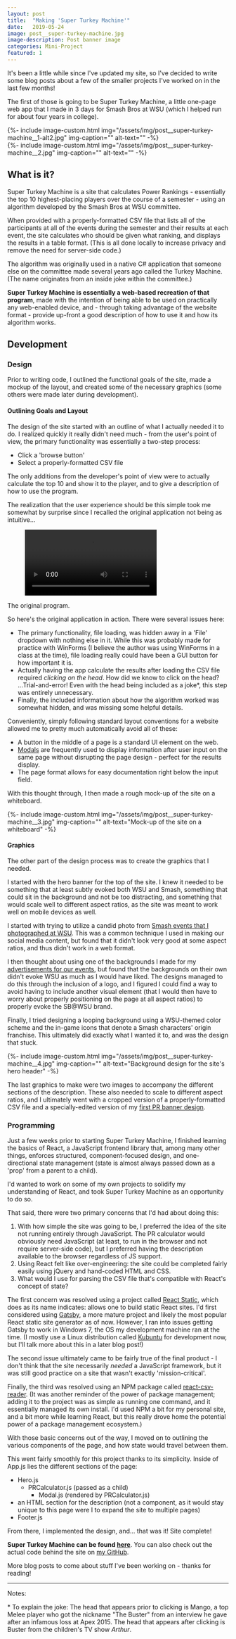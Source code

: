 ```yaml
---
layout: post
title:  "Making 'Super Turkey Machine'"
date:   2019-05-24
image: post__super-turkey-machine.jpg
image-description: Post banner image
categories: Mini-Project
featured: 1
---
```


It's been a little while since I've updated my site, so I've decided to write some blog posts about a few of the smaller projects I've worked on in the last few months!

The first of those is going to be Super Turkey Machine, a little one-page web app that I made in 3 days for Smash Bros at WSU (which I helped run for about four years in college).

<figcaption></figcaption>
{%- include image-custom.html img="/assets/img/post__super-turkey-machine__1-alt2.jpg" img-caption="" alt-text="" -%}

<figcaption></figcaption>
{%- include image-custom.html img="/assets/img/post__super-turkey-machine__2.jpg" img-caption="" alt-text="" -%}

## What is it?
Super Turkey Machine is a site that calculates Power Rankings - essentially the top 10 highest-placing players over the course of a semester - using an algorithm developed by the Smash Bros at WSU committee. 

When provided with a properly-formatted CSV file that lists all of the participants at all of the events during the semester and their results at each event, the site calculates who should be given what ranking, and displays the results in a table format. (This is all done locally to increase privacy and remove the need for server-side code.)

The algorithm was originally used in a native C# application that someone else on the committee made several years ago called the Turkey Machine. (The name originates from an inside joke within the committee.)

**Super Turkey Machine is essentially a web-based recreation of that program**, made with the intention of being able to be used on practically any web-enabled device, and - through taking advantage of the website format - provide up-front a good description of how to use it and how its algorithm works.

## Development
### Design
Prior to writing code, I outlined the functional goals of the site, made a mockup of the layout, and created some of the necessary graphics (some others were made later during development).

#### Outlining Goals and Layout
The design of the site started with an outline of what I actually needed it to do. I realized quickly it really didn't need much - from the user's point of view, the primary functionality was essentially a two-step process:
- Click a 'browse button'
- Select a properly-formatted CSV file

The only additions from the developer's point of view were to actually calculate the top 10 and show it to the player, and to give a description of how to use the program.

The realization that the user experience should be this simple took me somewhat by surprise since I recalled the original application not being as intuitive...

<div class="video-custom">
    <figure>
        <video controls>
            <source src="/assets/video/turkey-machine-demo-video.mp4" type="video/mp4">
            <p>Uh-oh - your browser doesn't support this HTML5 video!</p>
        </video>
    </figure>
    <figcaption>The original program.</figcaption>
</div>

So here's the original application in action. There were several issues here:
- The primary functionality, file loading, was hidden away in a 'File' dropdown with nothing else in it. While this was probably made for practice with WinForms (I believe the author was using WinForms in a class at the time), file loading really could have been a GUI button for how important it is.
- Actually having the app calculate the results after loading the CSV file required *clicking on the head*. How did we know to click on the head? ...Trial-and-error! Even with the head being included as a joke*, this step was entirely unnecessary. 
- Finally, the included information about how the algorithm worked was somewhat hidden, and was missing some helpful details.

Conveniently, simply following standard layout conventions for a website allowed me to pretty much automatically avoid all of these:
- A button in the middle of a page is a standard UI element on the web.
- [Modals](https://webdesign.tutsplus.com/articles/modal-and-modeless-boxes-in-web-design--webdesign-2282) are frequently used to display information after user input on the same page without disrupting the page design - perfect for the results display.
- The page format allows for easy documentation right below the input field.

With this thought through, I then made a rough mock-up of the site on a whiteboard.

<figcaption></figcaption>
{%- include image-custom.html img="/assets/img/post__super-turkey-machine__3.jpg" img-caption="" alt-text="Mock-up of the site on a whiteboard" -%}

#### Graphics
The other part of the design process was to create the graphics that I needed.

I started with the hero banner for the top of the site. I knew it needed to be something that at least subtly evoked both WSU and Smash, something that could sit in the background and not be too distracting, and something that would scale well to different aspect ratios, as the site was meant to work well on mobile devices as well.

I started with trying to utilize a candid photo from [Smash events that I  photographed at WSU](http://jaredrgoodwin.com/portfolio/smash-bros-at-wsu-photography/). This was a common technique I used in making our social media content, but found that it didn't look very good at some aspect ratios, and thus didn't work in a web format.

I then thought about using one of the backgrounds I made for my [advertisements for our events](http://jaredrgoodwin.com/portfolio/smash-bros-at-wsu-ads/), but found that the backgrounds on their own didn't evoke WSU as much as I would have liked. The designs managed to do this through the inclusion of a logo, and I figured I could find a way to avoid having to include another visual element (that I would then have to worry about properly positioning on the page at all aspect ratios) to properly evoke the SB@WSU brand.

Finally, I tried designing a looping background using a WSU-themed color scheme and the in-game icons that denote a Smash characters' origin franchise. This ultimately did exactly what I wanted it to, and was the design that stuck.

<figcaption></figcaption>
{%- include image-custom.html img="/assets/img/post__super-turkey-machine__4.jpg" img-caption="" alt-text="Background design for the site's hero header" -%}

The last graphics to make were two images to accompany the different sections of the description. These also needed to scale to different aspect ratios, and I ultimately went with a cropped version of a properly-formatted CSV file and a specially-edited version of my [first PR banner design](http://jaredrgoodwin.com/assets/img/work__smash-bros-at-wsu-ad__3.jpg).

### Programming
Just a few weeks prior to starting Super Turkey Machine, I finished learning the basics of React, a JavaScript frontend library that, among many other things, enforces structured, component-focused design, and one-directional state management (state is almost always passed down as a 'prop' from a parent to a child).

I'd wanted to work on some of my own projects to solidify my understanding of React, and took Super Turkey Machine as an opportunity to do so.

That said, there were two primary concerns that I'd had about doing this:
1. With how simple the site was going to be, I preferred the idea of the site not running entirely through JavaScript. The PR calculator would obviously need JavaScript (at least, to run in the browser and not require server-side code), but I preferred having the description available to the browser regardless of JS support.
2. Using React felt like over-engineering: the site could be completed fairly easily using jQuery and hand-coded HTML and CSS.
3. What would I use for parsing the CSV file that's compatible with React's concept of state?

The first concern was resolved using a project called [React Static](https://github.com/nozzle/react-static), which does as its name indicates: allows one to build static React sites. I'd first considered using [Gatsby](https://www.gatsbyjs.org/), a more mature project and likely the most popular React static site generator as of now. However, I ran into issues getting Gatsby to work in Windows 7, the OS my development machine ran at the time. (I mostly use a Linux distribution called [Kubuntu](https://kubuntu.org/) for development now, but I'll talk more about this in a later blog post!)

The second issue ultimately came to be fairly true of the final product - I don't think that the site necessarily *needed* a JavaScript framework, but it was still good practice on a site that wasn't exactly 'mission-critical'.

Finally, the third was resolved using an NPM package called [react-csv-reader](https://www.npmjs.com/package/react-csv-reader). (It was another reminder of the power of package management; adding it to the project was as simple as running one command, and it essentially managed its own install. I'd used NPM a bit for my personal site, and a bit more while learning React, but this really drove home the potential power of a package management ecosystem.)

With those basic concerns out of the way, I moved on to outlining the various components of the page, and how state would travel between them.

This went fairly smoothly for this project thanks to its simplicity. Inside of App.js lies the different sections of the page: 
- Hero.js
  - PRCalculator.js (passed as a child)
    - Modal.js (rendered by PRCalculator.js)
- an HTML section for the description (not a component, as it would stay unique to this page were I to expand the site to multiple pages)
- Footer.js

From there, I implemented the design, and... that was it! Site complete!

**Super Turkey Machine can be found [here](http://superturkeymachine.jaredrgoodwin.com/)**. You can also check out the actual code behind the site on [my GitHub](https://github.com/goo*dwin72/super-turkey-machine).

More blog posts to come about stuff I've been working on - thanks for reading!

<hr/>

<div class="footnote">
<p>Notes:</p>

<p>* To explain the joke: The head that appears prior to clicking is Mango, a top Melee player who got the nickname "The Buster" from an interview he gave after an infamous loss at Apex 2015. The head that appears after clicking is Buster from the children's TV show <em>Arthur</em>.</p>

</div>